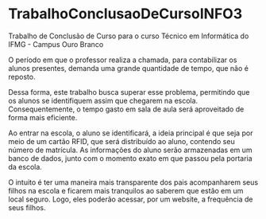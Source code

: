 # TrabalhoConclusaoDeCursoINFO3
Trabalho de Conclusão de Curso para o curso Técnico em Informática do IFMG - Campus Ouro Branco 

  O período em que o professor realiza a chamada, para contabilizar os alunos presentes, demanda uma grande quantidade de tempo, que não é reposto.  

  Dessa forma, este trabalho busca superar esse problema, permitindo que os alunos se identifiquem assim que chegarem na escola. Consequentemente, o tempo gasto em sala de aula será aproveitado de forma mais eficiente. 

  Ao entrar na escola, o aluno se identificará, a ideia principal é que seja por meio de um cartão RFID, que será distribuído ao aluno, contendo seu número de matrícula. As informações do aluno serão armazenadas em um banco de dados, junto com o momento exato em que passou pela portaria da escola. 

  O intuito é ter uma maneira mais transparente dos pais acompanharem seus filhos na escola e ficarem mais tranquilos ao saberem que estão em um local seguro. Logo, eles poderão acessar, por um website, a frequência de seus filhos. 
